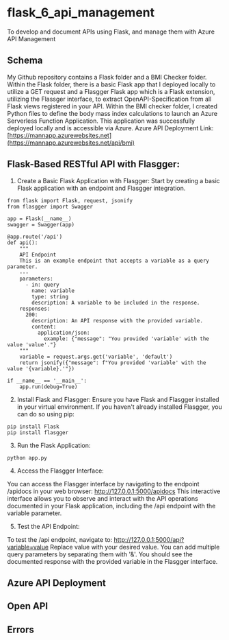 # flask_6_api_management
To develop and document APIs using Flask, and manage them with Azure API Management

## Schema
My Github repository contains a Flask folder and a BMI Checker folder. Within the Flask folder, there is a basic Flask app that I deployed locally to utilize a GET request and a Flasgger Flask app which is a Flask extension, utilizing the Flassger interface, to extract OpenAPI-Specification from all Flask views registered in your API. Within the BMI checker folder, I created Python files to define the body mass index calculations to launch an Azure Serverless Function Application. This application was successfully deployed locally and is accessible via Azure. 
Azure API Deployment Link: [https://mannapp.azurewebsites.net](https://mannapp.azurewebsites.net/api/bmi)


## Flask-Based RESTful API with Flasgger:

1. Create a Basic Flask Application with Flasgger:
Start by creating a basic Flask application with an endpoint and Flasgger integration. 
```
from flask import Flask, request, jsonify
from flasgger import Swagger

app = Flask(__name__)
swagger = Swagger(app)

@app.route('/api')
def api():
    """
    API Endpoint
    This is an example endpoint that accepts a variable as a query parameter.
    ---
    parameters:
      - in: query
        name: variable
        type: string
        description: A variable to be included in the response.
    responses:
      200:
        description: An API response with the provided variable.
        content:
          application/json:
            example: {"message": "You provided 'variable' with the value 'value'."}
    """
    variable = request.args.get('variable', 'default')
    return jsonify({"message": f"You provided 'variable' with the value '{variable}.'"})

if __name__ == '__main__':
    app.run(debug=True)
```
2. Install Flask and Flasgger:
Ensure you have Flask and Flasgger installed in your virtual environment. If you haven't already installed Flasgger, you can do so using pip:
```
pip install Flask
pip install flasgger
```
3. Run the Flask Application:
```
python app.py
```
4. Access the Flasgger Interface:

You can access the Flasgger interface by navigating to the endpoint /apidocs in your web browser: http://127.0.0.1:5000/apidocs
This interactive interface allows you to observe and interact with the API operations documented in your Flask application, including the /api endpoint with the variable parameter.

5. Test the API Endpoint:

To test the /api endpoint, navigate to: http://127.0.0.1:5000/api?variable=value
Replace value with your desired value. You can add multiple query parameters by separating them with '&'. You should see the documented response with the provided variable in the Flasgger interface.






## Azure API Deployment



## Open API



## Errors


